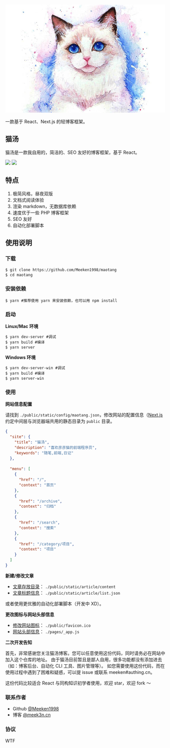 <p align="center">
  <img src="banner.gif">
</p>

一款基于 React、Next.js 的轻博客框架。

## 猫汤

猫汤是一款我自用的，简洁的、SEO 友好的博客框架，基于 React。

[![][1]](https://github.com/Meeken1998/maotang)
[![][2]](https://maotang.meek3n.cn)

## 特点

1. 极简风格，昼夜双版
2. 文档式阅读体验
3. 渲染 markdown，无数据库依赖
4. 速度优于一些 PHP 博客框架
5. SEO 友好
6. 自动化部署脚本

## 使用说明

### 下载

```shell
$ git clone https://github.com/Meeken1998/maotang
$ cd maotang
```

### 安装依赖

```shell
$ yarn #推荐使用 yarn 来安装依赖，也可以用 npm install
```

### 启动

**Linux/Mac 环境**

```shell
$ yarn dev-server #调试
$ yarn build #编译
$ yarn server
```

**Windows 环境**

```shell
$ yarn dev-server-win #调试
$ yarn build #编译
$ yarn server-win
```

### 使用

**网站信息配置**

请找到 `./public/static/config/maotang.json`，修改网站的配置信息（[Next.js](https://nextjs.frontendx.cn/) 约定中间层与浏览器端共用的静态目录为 `public` 目录。

```json
{
  "site": {
    "title": "猫汤",
    "description": "喜欢彦彦猫的前端程序员",
    "keywords": "随笔,前端,日记"
  },

  "menu": [
    {
      "href": "/",
      "context": "首页"
    },
    {
      "href": "/archive",
      "context": "归档"
    },
    {
      "href": "/search",
      "context": "搜索"
    },
    {
      "href": "/category/项目",
      "context": "项目"
    }
  ]
}
```

**新建/修改文章**

- [文章存放目录](/public/static/article/content)： `./public/static/article/content`
- [文章标题信息](/public/static/article/list.json)： `./public/static/article/list.json`

或者使用更优雅的自动化部署脚本（开发中 XD）。

**更改图标与网站头部信息**

- [修改网站图标](/public/favicon.ico)： `./public/favicon.ico`
- [网站头部信息](/pages/_app.js)： `./pages/_app.js`

**二次开发告知**

首先，非常感谢您关注猫汤博客。您可以任意使用这份代码，同时请务必在网站中加入这个仓库的地址。
由于猫汤目前暂且是鄙人自用，很多功能都没有添加进去（如：博客后台、自动化 CLI 工具、图片管理等）。
如您需要使用这份代码，而在使用过程中遇到了困难和疑惑，可以提 issue 或联系 meeken#authing.cn。

这份代码比较适合 React 与同构知识初学者使用，欢迎 star，欢迎 fork ～

### 联系作者

- Github [@Meeken1998](https://github.com/Meeken1998)
- 博客 [@meek3n.cn](https://meek3n.cn)

### 协议

WTF

[1]: https://img.shields.io/github/license/Meeken1998/maotang
[2]: https://img.shields.io/badge/site-%E6%BC%94%E7%A4%BA-red
